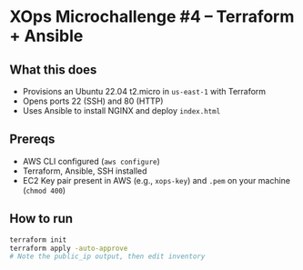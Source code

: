# XOps Microchallenge #4 – Terraform + Ansible

## What this does
- Provisions an Ubuntu 22.04 t2.micro in `us-east-1` with Terraform
- Opens ports 22 (SSH) and 80 (HTTP)
- Uses Ansible to install NGINX and deploy `index.html`

## Prereqs
- AWS CLI configured (`aws configure`)
- Terraform, Ansible, SSH installed
- EC2 Key pair present in AWS (e.g., `xops-key`) and `.pem` on your machine (`chmod 400`)

## How to run

```bash
terraform init
terraform apply -auto-approve
# Note the public_ip output, then edit inventory
